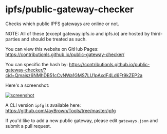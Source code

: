 # ipfs/public-gateway-checker

Checks which public IPFS gateways are online or not.

NOTE: All of these (except gateway.ipfs.io and ipfs.io) are hosted by third-parties and should be treated as such.

You can view this website on GitHub Pages: <https://contributionls.github.io/public-gateway-checker/>

You can specific the hash by: <https://contributionls.github.io/public-gateway-checker/?cid=Qmaisz6NMhDB51cCvNWa1GMS7LU1pAxdF4Ld6Ft9kZEP2a>

Here's a screenshot:

[![screenshot](https://ipfs.io/ipfs/QmUeCSd4gHio7MxZuRXCcLFXED9GpfntKcL87gmXvZV3ed)](https://contributionls.github.io/public-gateway-checker/)

A CLI version `ipfg` is available here: https://github.com/JayBrown/Tools/tree/master/ipfg

If you'd like to add a new public gateway, please edit `gateways.json` and submit a pull request.
